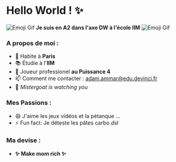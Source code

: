 # Hello World ! :sparkles:
 

![Emoji Gif](parrot-merged.gif) **Je suis en A2 dans l'axe DW à l'école IIM** ![Emoji Gif](parrot-merged.gif)

### A propos de moi :

- :pushpin: Habite à **Paris** 
- :books: Étudie à l'**IIM**
- :game_die: Joueur professionel **au Puissance 4**
- 📫 Comment me contacter : adam.ammar@edu.devinci.fr
- :eyes: *Mistergoat is watching you*

### Mes Passions :

- 😄 J'aime les jeux vidéos et la pétanque ...
- ⚡ Fun fact: Je déteste les pâtes carbo *dsl*

### Ma devise :

-  **:sparkles: Make mom rich :sparkles:**
